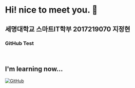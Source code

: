 ### <h1> Hi! nice to meet you. 👋  </h1>

<h2> 세명대학교 스마트IT학부 2017219070 지정현 </h2>
<h3> GitHub Test </h3>

<p>
  
  </p>
  
  <br />
  <h2> I'm learning now... </h2>
  
 <a href = "https://github.com/"><img alt="GitHub" src ="https://img.shields.io/badge/GitHub-#181717.svg?&style=for-the-badge&logo=GitHub&logoColor=yellow"/></a>
<!--
**jhJi1/jhJi1** is a ✨ _special_ ✨ repository because its `README.md` (this file) appears on your GitHub profile.

Here are some ideas to get you started:

- 🔭 I’m currently working on ...
- 🌱 I’m currently learning ...
- 👯 I’m looking to collaborate on ...
- 🤔 I’m looking for help with ...
- 💬 Ask me about ...
- 📫 How to reach me: ...
- 😄 Pronouns: ...
- ⚡ Fun fact: ...
-->
